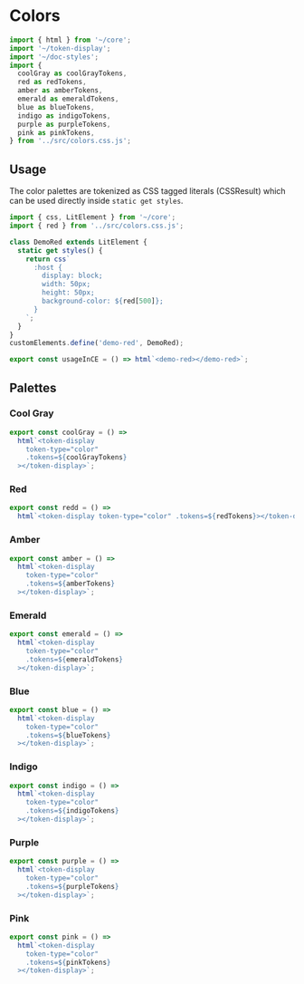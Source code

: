# Colors

```js script
import { html } from '~/core';
import '~/token-display';
import '~/doc-styles';
import {
  coolGray as coolGrayTokens,
  red as redTokens,
  amber as amberTokens,
  emerald as emeraldTokens,
  blue as blueTokens,
  indigo as indigoTokens,
  purple as purpleTokens,
  pink as pinkTokens,
} from '../src/colors.css.js';
```

## Usage

The color palettes are tokenized as CSS tagged literals (CSSResult) which can be used directly inside `static get styles`.

```js preview-story
import { css, LitElement } from '~/core';
import { red } from '../src/colors.css.js';

class DemoRed extends LitElement {
  static get styles() {
    return css`
      :host {
        display: block;
        width: 50px;
        height: 50px;
        background-color: ${red[500]};
      }
    `;
  }
}
customElements.define('demo-red', DemoRed);

export const usageInCE = () => html`<demo-red></demo-red>`;
```

## Palettes

### Cool Gray

```js story
export const coolGray = () =>
  html`<token-display
    token-type="color"
    .tokens=${coolGrayTokens}
  ></token-display>`;
```

### Red

```js story
export const redd = () =>
  html`<token-display token-type="color" .tokens=${redTokens}></token-display>`;
```

### Amber

```js story
export const amber = () =>
  html`<token-display
    token-type="color"
    .tokens=${amberTokens}
  ></token-display>`;
```

### Emerald

```js story
export const emerald = () =>
  html`<token-display
    token-type="color"
    .tokens=${emeraldTokens}
  ></token-display>`;
```

### Blue

```js story
export const blue = () =>
  html`<token-display
    token-type="color"
    .tokens=${blueTokens}
  ></token-display>`;
```

### Indigo

```js story
export const indigo = () =>
  html`<token-display
    token-type="color"
    .tokens=${indigoTokens}
  ></token-display>`;
```

### Purple

```js story
export const purple = () =>
  html`<token-display
    token-type="color"
    .tokens=${purpleTokens}
  ></token-display>`;
```

### Pink

```js story
export const pink = () =>
  html`<token-display
    token-type="color"
    .tokens=${pinkTokens}
  ></token-display>`;
```
